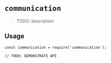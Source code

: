 # `communication`

> TODO: description

## Usage

```
const communication = require('communication');

// TODO: DEMONSTRATE API
```
